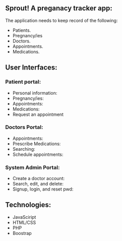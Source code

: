 ## Sprout! A preganacy tracker app: 
The application needs to keep record of the following:
- Patients.
- Pregnancy/ies
- Doctors.
- Appointments.
- Medications.

## User Interfaces:
### Patient portal:
- Personal information: 
- Pregnancy/ies: 
- Appointments: 
- Medications: 
- Request an appointment

### Doctors Portal: 
- Appointments: 
- Prescribe Medications: 
- Searching: 
- Schedule appointments: 

### System Admin Portal:
- Create a doctor account: 
- Search, edit, and delete: 
- Signup, login, and reset pwd:

## Technologies:
- JavaSciript
- HTML/CSS
- PHP
- Boostrap
